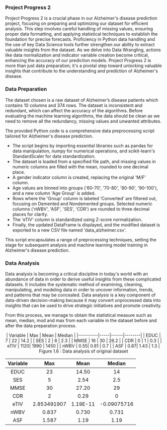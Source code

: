 ### Project Progress 2

Project Progress 2 is a crucial phase in our Alzheimer's disease prediction project, focusing on preparing and optimizing our dataset for efficient analysis. This step involves careful handling of missing values, ensuring proper data formatting, and applying statistical techniques to establish the foundation for precise forecasts. Proficiency in Python data handling and the use of key Data Science tools further strengthen our ability to extract valuable insights from the dataset. As we delve into Data Wrangling, actions like data normalization and indicator variable creation become critical, enhancing the accuracy of our prediction models. Project Progress 2 is more than just data preparation; it's a pivotal step toward unlocking valuable insights that contribute to the understanding and prediction of Alzheimer's disease.

### Data Preparation 
The dataset chosen is a raw dataset of Alzheimer’s disease patients which contains 10 columns and 374 rows. The dataset is inconsistent and redundant, which can affect the accuracy of the algorithms. Before evaluating the machine learning algorithms, the data should be clean as we need to remove all the redundancy, missing values and unwanted attributes.

The provided Python code is a comprehensive data preprocessing script tailored for Alzheimer's disease prediction. 
- The script begins by importing essential libraries such as pandas for data manipulation, numpy for numerical operations, and scikit-learn's StandardScaler for data standardization.
- The dataset is loaded from a specified file path, and missing values in numeric columns are filled with the mean, rounded to one decimal place.
- A gender indicator column is created, replacing the original 'M/F' column.
- Age values are binned into groups ('60-70', '70-80', '80-90', '90-100'), and a new column 'Age Group' is added.
- Rows where the 'Group' column is labeled 'Converted' are filtered out, focusing on Demented and Nondemented groups. Selected numeric columns ('nWBV', 'ASF', 'SES', 'CDR') are rounded to three decimal places for clarity.
- The 'eTIV' column is standardized using Z-score normalization.
- Finally, the updated DataFrame is displayed, and the modified dataset is exported to a new CSV file named 'data_alzheimer.csv'.

This script encapsulates a range of preprocessing techniques, setting the stage for subsequent analysis and machine learning model training in Alzheimer's disease prediction.

### Data Analysis
Data analysis is becoming a critical discipline in today's world with an abundance of data in order to derive useful insights from these complicated datasets. It includes the systematic method of examining, cleaning, manipulating, and modeling data in order to uncover information, trends, and patterns that may be concealed. Data analysis is a key component of data-driven decision-making because it may convert unprocessed data into insights that can be used to drive strategic initiatives and promote creativity. 

From this process, we manage to obtain the statistical measure such as mean, median, mod and max from each variable in the dataset before and after the data preparation process.
<center>
| Variable | Max | Mean | Median |
|----------|-----|------|--------|
| EDUC     | 7   | 22   | 14.2   |
| SES      | 2   | 6    | 2.3    |
| MMSE     | 16  | 30   | 26.2   |
| CDR      | 0   | 1    | 0.3    |
| eTIV     | 1120| 1990 | 1450   |
| nWBV     | 0.55| 0.81 | 0.7    |
| ASF      | 0.87| 1.43 | 1.3    |
Figure 1.6 : Data analysis of original dataset
</center>
<div style="text-align:center">

| Variable | Max            | Mean           | Median         |
|:---------:|:--------------:|:--------------:|:--------------:|
| EDUC      | 23             | 14.50          | 14             |
| SES       | 5              | 2.54           | 2.5            |
| MMSE      | 30             | 27.20          | 29             |
| CDR       | 2              | 0.29           | 0              |
| eTIV      | 2.853491907    | 1.19E-11       | -0.09075716    |
| nWBV      | 0.837          | 0.730          | 0.731          |
| ASF       | 1.587          | 1.19           | 1.19           |

</div>

